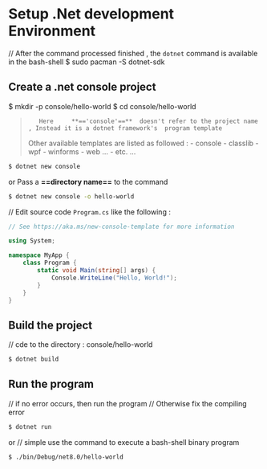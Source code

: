 # Setup .Net development Environment 
// After the command processed finished , the `dotnet` command is available in the bash-shell 
$ sudo pacman -S dotnet-sdk


## Create a .net console  project
$ mkdir -p console/hello-world
$ cd  console/hello-world

>
>        Here     **=='console'==**  doesn't refer to the project name , Instead it is a dotnet framework's  program template
>    Other available templates are listed as followed :
>        - console
>        - classlib
>        - wpf
>        - winforms
>        - web
>            ...
>        -    etc.
>            ...
>
>

```bash
$ dotnet new console
```

or     Pass a **==directory name==** to the command
```bash
$ dotnet new console -o hello-world
```




// Edit source code `Program.cs`   like the following : 

```C#
// See https://aka.ms/new-console-template for more information

using System;

namespace MyApp {
    class Program {
        static void Main(string[] args) {
            Console.WriteLine("Hello, World!");
        }
    }
}

```

## Build the project
// cde to the directory :  console/hello-world
```bash
$ dotnet build
```


## Run the program
// if no error occurs, then run the program 
//   Otherwise fix the compiling error 
```bash
$ dotnet run
```

or 
// simple use the command to execute a bash-shell binary program
```bash
$ ./bin/Debug/net8.0/hello-world 
```
